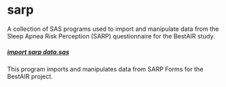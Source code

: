 sarp
======
A collection of SAS programs used to import and manipulate data from the Sleep Apnea Risk Perception (SARP) questionnaire for the BestAIR study.

##### [import sarp data.sas](https://github.com/sleepepi/bestair-sas/blob/master/sarp/import%20sarp%20data.sas)  
This program imports and manipulates data from SARP Forms for the BestAIR project.  
